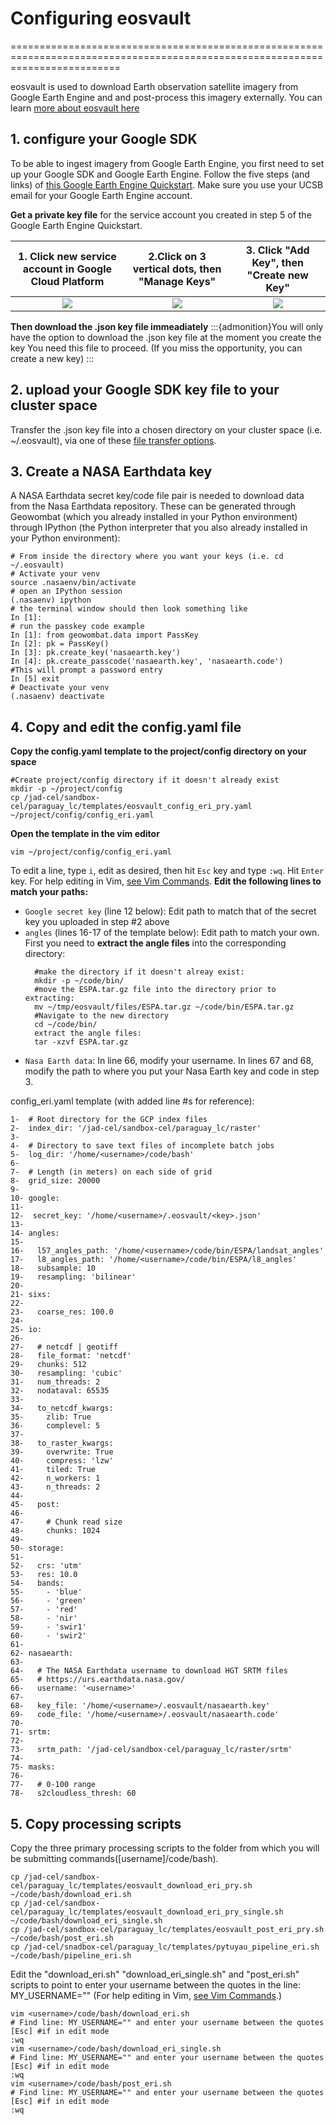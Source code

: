# Configuring eosvault
===============================================================================================================================

eosvault is used to download Earth observation satellite imagery from Google Earth Engine and and post-process this imagery externally. You can learn [more about eosvault here](https://github.com/jgrss/eosvault)

## 1. configure your Google SDK
To be able to ingest imagery from Google Earth Engine, you first need to set up your Google SDK and Google Earth Engine.
Follow the five steps (and links) of [this Google Earth Engine Quickstart](https://developers.google.com/earth-engine/reference/Quickstart). Make sure you use your UCSB email for your Google Earth Engine account.

**Get a private key file** for the service account you created in step 5 of the Google Earth Engine Quickstart. 

| 1. Click new service account in Google Cloud Platform       | 2.Click on 3 vertical dots, then "Manage Keys" | 3. Click "Add Key", then "Create new Key"                     |
| :---------------------------------: | :----------------------------------: | :-------------------------------------: |
| ![](/Images/GEE_ServiceAcct0.png)   | ![](/Images/GEE_ServiceAcct1.png)    | ![](/Images/GEE_ServiceAcct2.png)       |
**Then download the .json key file immeadiately**
:::{admonition}You will only have the option to download the .json key file at the moment you create the key
You need this file to proceed. (If you miss the opportunity, you can create a new key)
:::

## 2. upload your Google SDK key file to your cluster space
Transfer the .json key file into a chosen directory on your cluster space (i.e. ~/.eosvault), via one of these [file transfer options](Transfering).

## 3. Create a NASA Earthdata key
A NASA Earthdata secret key/code file pair is needed to download data from the Nasa Earthdata repository. These can be generated  through Geowombat (which you already installed in your Python environment) through IPython (the Python interpreter that you also already installed in your Python environment):
```
# From inside the directory where you want your keys (i.e. cd ~/.eosvault)
# Activate your venv
source .nasaenv/bin/activate
# open an IPython session
(.nasaenv) ipython
# the terminal window should then look something like
In [1]: 
# run the passkey code example
In [1]: from geowombat.data import PassKey
In [2]: pk = PassKey()
In [3]: pk.create_key('nasaearth.key')
In [4]: pk.create_passcode('nasaearth.key', 'nasaearth.code')
#This will prompt a password entry
In [5] exit
# Deactivate your venv
(.nasaenv) deactivate
```

## 4. Copy and edit the config.yaml file
**Copy the config.yaml template to the project/config directory on your space**
```
#Create project/config directory if it doesn't already exist
mkdir -p ~/project/config
cp /jad-cel/sandbox-cel/paraguay_lc/templates/eosvault_config_eri_pry.yaml ~/project/config/config_eri.yaml
```
**Open the template in the vim editor** 
```
vim ~/project/config/config_eri.yaml
```
To edit a line, type `i`, edit as desired, then hit `Esc` key and type `:wq`. Hit `Enter` key. For help editing in Vim, [see Vim Commands](VimCommands).
**Edit the following lines to match your paths:** 
* `Google secret key` (line 12 below): Edit path to match that of the secret key you uploaded in step #2 above
* `angles` (lines 16-17 of the template below): Edit path to match your own. First you need to **extract the angle files** into the corresponding directory: 
  ```
    #make the directory if it doesn't alreay exist:
    mkdir -p ~/code/bin/
    #move the ESPA.tar.gz file into the directory prior to extracting:
    mv ~/tmp/eosvault/files/ESPA.tar.gz ~/code/bin/ESPA.tar.gz
    #Navigate to the new directory 
    cd ~/code/bin/
    extract the angle files:
    tar -xzvf ESPA.tar.gz
    ```
* `Nasa Earth data`: In line 66, modify your username. In lines 67 and 68, modify the path to where you put your Nasa Earth key and code in step 3.

config_eri.yaml template (with added line #s for reference):
```
1-  # Root directory for the GCP index files
2-  index_dir: '/jad-cel/sandbox-cel/paraguay_lc/raster'
3-  
4-  # Directory to save text files of incomplete batch jobs
5-  log_dir: '/home/<username>/code/bash'
6-  
7-  # Length (in meters) on each side of grid
8-  grid_size: 20000
9-  
10- google:
11- 
12-  secret_key: '/home/<username>/.eosvault/<key>.json'
13- 
14- angles:
15- 
16-   l57_angles_path: '/home/<username>/code/bin/ESPA/landsat_angles'
17-   l8_angles_path: '/home/<username>/code/bin/ESPA/l8_angles'
18-   subsample: 10
19-   resampling: 'bilinear'
20- 
21- sixs:
22- 
23-   coarse_res: 100.0
24- 
25- io:
26- 
27-   # netcdf | geotiff
28-   file_format: 'netcdf'
29-   chunks: 512
30-   resampling: 'cubic'
31-   num_threads: 2
32-   nodataval: 65535
33- 
34-   to_netcdf_kwargs:
35-     zlib: True
36-     complevel: 5
37- 
38-   to_raster_kwargs:
39-     overwrite: True
40-     compress: 'lzw'
41-     tiled: True
42-     n_workers: 1
43-     n_threads: 2
44- 
45-   post:
46- 
47-     # Chunk read size
48-     chunks: 1024
49- 
50- storage:
51- 
52-   crs: 'utm'
53-   res: 10.0
54-   bands:
55-     - 'blue'
56-     - 'green'
57-     - 'red'
58-     - 'nir'
59-     - 'swir1'
60-     - 'swir2'
61- 
62- nasaearth:
63- 
64-   # The NASA Earthdata username to download HGT SRTM files
65-   # https://urs.earthdata.nasa.gov/
66-   username: '<username>'
67- 
68-   key_file: '/home/<username>/.eosvault/nasaearth.key'
69-   code_file: '/home/<username>/.eosvault/nasaearth.code'
70- 
71- srtm:
72- 
73-   srtm_path: '/jad-cel/sandbox-cel/paraguay_lc/raster/srtm'
74- 
75- masks:
76- 
77-   # 0-100 range
78-   s2cloudless_thresh: 60
``` 

## 5. Copy processing scripts
Copy the three primary processing scripts to the folder from which you will be submitting commands([username]/code/bash).
```
cp /jad-cel/sandbox-cel/paraguay_lc/templates/eosvault_download_eri_pry.sh ~/code/bash/download_eri.sh
cp /jad-cel/sandbox-cel/paraguay_lc/templates/eosvault_download_eri_pry_single.sh ~/code/bash/download_eri_single.sh
cp /jad-cel/sandbox-cel/paraguay_lc/templates/eosvault_post_eri_pry.sh ~/code/bash/post_eri.sh
cp /jad-cel/snadbox-cel/paraguay_lc/templates/pytuyau_pipeline_eri.sh ~/code/bash/pipeline_eri.sh
```
Edit the "download_eri.sh" "download_eri_single.sh" and "post_eri.sh" scripts to point to enter your username between the quotes in the line: MY_USERNAME="" 
(For help editing in Vim, [see Vim Commands](VimCommands).)
```
vim <username>/code/bash/download_eri.sh
# Find line: MY_USERNAME="" and enter your username between the quotes
[Esc] #if in edit mode
:wq
vim <username>/code/bash/download_eri_single.sh
# Find line: MY_USERNAME="" and enter your username between the quotes
[Esc] #if in edit mode
:wq
vim <username>/code/bash/post_eri.sh
# Find line: MY_USERNAME="" and enter your username between the quotes
[Esc] #if in edit mode
:wq
```

